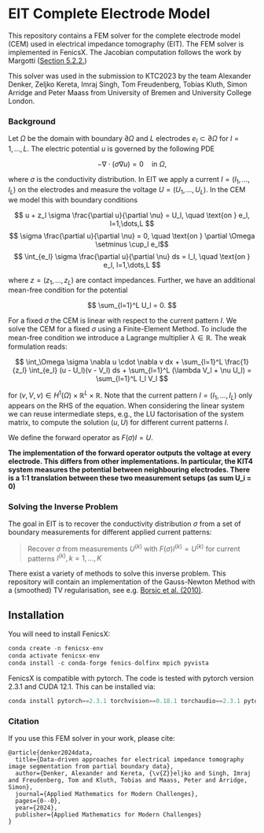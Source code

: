 # EIT Complete Electrode Model

This repository contains a FEM solver for the complete electrode model (CEM) used in electrical impedance tomography (EIT). The FEM solver is implemented in FenicsX. The Jacobian computation follows the work by Margotti ([Section 5.2.2.](https://publikationen.bibliothek.kit.edu/1000048606))

This solver was used in the submission to KTC2023 by the team Alexander Denker, Zeljko Kereta, Imraj Singh, Tom Freudenberg, Tobias Kluth, Simon Arridge and Peter Maass from University of Bremen and University College London.

### Background 

Let $\Omega$ be the domain with boundary $\partial \Omega$ and $L$ electrodes $e_l \subset \partial \Omega$ for $l=1,\dots,L$. The electric potential $u$ is governed by the following PDE 

$$ - \nabla \cdot(\sigma \nabla u) = 0 \quad \text{in } \Omega, $$

where $\sigma$ is the conductivity distribution. In EIT we apply a current $I = (I_1, \dots, I_L)$ on the electrodes and measure the voltage $U = (U_1, \dots, U_L)$. In the CEM we model this with boundary conditions

$$ u + z_l \sigma \frac{\partial u}{\partial \nu} = U_l, \quad \text{on } e_l, l=1,\dots,L $$
$$ \sigma \frac{\partial u}{\partial \nu} = 0, \quad \text{on } \partial \Omega \setminus  \cup_l e_l$$
$$ \int_{e_l} \sigma \frac{\partial u}{\partial \nu} ds = I_l, \quad \text{on } e_l, l=1,\dots,L $$

where $z = (z_1, \dots, z_L)$ are contact impedances. Further, we have an additional mean-free condition for the potential

$$ \sum_{l=1}^L U_l = 0. $$

For a fixed $\sigma$ the CEM is linear with respect to the current pattern $I$. We solve the CEM for a fixed $\sigma$ using a Finite-Element Method. To include the mean-free condition we introduce a Lagrange multiplier $\lambda \in \mathbb{R}$. The weak formulation reads:

$$ \int_\Omega \sigma \nabla u \cdot \nabla v dx + \sum_{l=1}^L \frac{1}{z_l} \int_{e_l} (u - U_l)(v - V_l) ds + \sum_{l=1}^L (\lambda V_l + \nu U_l) = \sum_{l=1}^L I_l V_l $$

for $(v, V, \nu) \in H^1(\Omega) \times \mathbb{R}^L \times \mathbb{R}$. Note that the current pattern $I = (I_1, \dots, I_L)$ only appears on the RHS of the equation. When considering the linear system we can reuse intermediate steps, e.g., the LU factorisation of the system matrix, to compute the solution $(u,U)$ for different current patterns $I$. 

We define the forward operator as $F(\sigma)I = U$.

**The implementation of the forward operator outputs the voltage at every electrode. This differs from other implementations. In particular, the KIT4 system measures the potential between neighbouring electrodes. There is a 1:1 translation between these two measurement setups (as sum U_i = 0)**

### Solving the Inverse Problem

The goal in EIT is to recover the conductivity distribution $\sigma$ from a set of boundary measurements for different applied current patterns: 

> Recover $\sigma$ from measurements $U^{(k)}$ with $F(\sigma)I^{(k)} = U^{(k)}$ for current patterns $I^{(k)}, k=1,\dots, K$

There exist a variety of methods to solve this inverse problem. This repository will contain an implementation of the Gauss-Newton Method with a (smoothed) TV regularisation, see e.g. [Borsic et al. (2010)](https://pubmed.ncbi.nlm.nih.gov/20051330/).

## Installation 

You will need to install FenicsX:

```python
conda create -n fenicsx-env
conda activate fenicsx-env
conda install -c conda-forge fenics-dolfinx mpich pyvista
```

FenicsX is compatible with pytorch. The code is tested with pytorch version 2.3.1 and CUDA 12.1. This can be installed via:

```python
conda install pytorch==2.3.1 torchvision==0.18.1 torchaudio==2.3.1 pytorch-cuda=12.1 -c pytorch -c nvidia
```

### Citation

If you use this FEM solver in your work, please cite:

```
@article{denker2024data,
  title={Data-driven approaches for electrical impedance tomography image segmentation from partial boundary data},
  author={Denker, Alexander and Kereta, {\v{Z}}eljko and Singh, Imraj and Freudenberg, Tom and Kluth, Tobias and Maass, Peter and Arridge, Simon},
  journal={Applied Mathematics for Modern Challenges},
  pages={0--0},
  year={2024},
  publisher={Applied Mathematics for Modern Challenges}
}
```